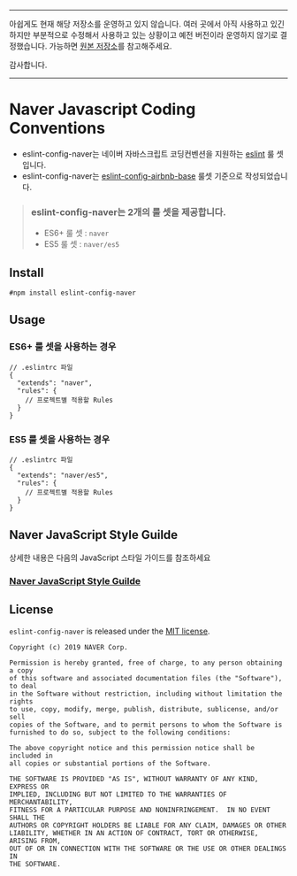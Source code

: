 -----------------------------------

아쉽게도 현재 해당 저장소를 운영하고 있지 않습니다.
여러 곳에서 아직 사용하고 있긴 하지만 부분적으로 수정해서 사용하고 있는 상황이고 예전 버전이라 운영하지 않기로 결정했습니다.
가능하면 [원본 저장소](https://github.com/airbnb/javascript/tree/master/packages/eslint-config-airbnb-base)를 참고해주세요.

감사합니다.

-----------------------------------
# Naver Javascript Coding Conventions
- eslint-config-naver는 네이버 자바스크립트 코딩컨벤션을 지원하는 [eslint](http://eslint.org/) 룰 셋입니다.
- eslint-config-naver는 [eslint-config-airbnb-base](https://github.com/airbnb/javascript/tree/master/packages/eslint-config-airbnb-base) 룰셋 기준으로 작성되었습니다.

> ### eslint-config-naver는 2개의 룰 셋을 제공합니다.
> - ES6+ 룰 셋 : `naver`
> - ES5 룰 셋 : `naver/es5`

## Install
```
#npm install eslint-config-naver
```

## Usage
### ES6+ 룰 셋을 사용하는 경우
```
// .eslintrc 파일
{
  "extends": "naver",
  "rules": {
    // 프로젝트별 적용할 Rules
  }
}
```

### ES5 룰 셋을 사용하는 경우
```
// .eslintrc 파일
{
  "extends": "naver/es5",
  "rules": {
    // 프로젝트별 적용할 Rules
  }
}
```

## Naver JavaScript Style Guilde
상세한 내용은 다음의 JavaScript 스타일 가이드를 참조하세요  

### [Naver JavaScript Style Guilde](STYLE_GUIDE.md)


## License
`eslint-config-naver` is released under the [MIT license](LICENSE).

```
Copyright (c) 2019 NAVER Corp.

Permission is hereby granted, free of charge, to any person obtaining a copy
of this software and associated documentation files (the "Software"), to deal
in the Software without restriction, including without limitation the rights
to use, copy, modify, merge, publish, distribute, sublicense, and/or sell
copies of the Software, and to permit persons to whom the Software is
furnished to do so, subject to the following conditions:

The above copyright notice and this permission notice shall be included in
all copies or substantial portions of the Software.

THE SOFTWARE IS PROVIDED "AS IS", WITHOUT WARRANTY OF ANY KIND, EXPRESS OR
IMPLIED, INCLUDING BUT NOT LIMITED TO THE WARRANTIES OF MERCHANTABILITY,
FITNESS FOR A PARTICULAR PURPOSE AND NONINFRINGEMENT.  IN NO EVENT SHALL THE
AUTHORS OR COPYRIGHT HOLDERS BE LIABLE FOR ANY CLAIM, DAMAGES OR OTHER
LIABILITY, WHETHER IN AN ACTION OF CONTRACT, TORT OR OTHERWISE, ARISING FROM,
OUT OF OR IN CONNECTION WITH THE SOFTWARE OR THE USE OR OTHER DEALINGS IN
THE SOFTWARE.
```
